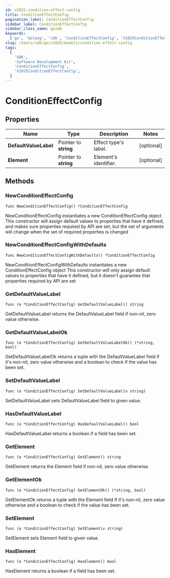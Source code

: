 ```yaml
---
id: v2025-condition-effect-config
title: ConditionEffectConfig
pagination_label: ConditionEffectConfig
sidebar_label: ConditionEffectConfig
sidebar_class_name: gosdk
keywords:
  ['go', 'Golang', 'sdk', 'ConditionEffectConfig', 'V2025ConditionEffectConfig']
slug: /tools/sdk/go/v2025/models/condition-effect-config
tags:
  [
    'SDK',
    'Software Development Kit',
    'ConditionEffectConfig',
    'V2025ConditionEffectConfig',
  ]
---
```


# ConditionEffectConfig

## Properties

| Name | Type | Description | Notes |
| --- | --- | --- | --- |
| **DefaultValueLabel** | Pointer to **string** | Effect type's label. | [optional] |
| **Element** | Pointer to **string** | Element's identifier. | [optional] |

## Methods

### NewConditionEffectConfig

`func NewConditionEffectConfig() *ConditionEffectConfig`

NewConditionEffectConfig instantiates a new ConditionEffectConfig object This constructor will assign default values to properties that have it defined, and makes sure properties required by API are set, but the set of arguments will change when the set of required properties is changed

### NewConditionEffectConfigWithDefaults

`func NewConditionEffectConfigWithDefaults() *ConditionEffectConfig`

NewConditionEffectConfigWithDefaults instantiates a new ConditionEffectConfig object This constructor will only assign default values to properties that have it defined, but it doesn't guarantee that properties required by API are set

### GetDefaultValueLabel

`func (o *ConditionEffectConfig) GetDefaultValueLabel() string`

GetDefaultValueLabel returns the DefaultValueLabel field if non-nil, zero value otherwise.

### GetDefaultValueLabelOk

`func (o *ConditionEffectConfig) GetDefaultValueLabelOk() (*string, bool)`

GetDefaultValueLabelOk returns a tuple with the DefaultValueLabel field if it's non-nil, zero value otherwise and a boolean to check if the value has been set.

### SetDefaultValueLabel

`func (o *ConditionEffectConfig) SetDefaultValueLabel(v string)`

SetDefaultValueLabel sets DefaultValueLabel field to given value.

### HasDefaultValueLabel

`func (o *ConditionEffectConfig) HasDefaultValueLabel() bool`

HasDefaultValueLabel returns a boolean if a field has been set.

### GetElement

`func (o *ConditionEffectConfig) GetElement() string`

GetElement returns the Element field if non-nil, zero value otherwise.

### GetElementOk

`func (o *ConditionEffectConfig) GetElementOk() (*string, bool)`

GetElementOk returns a tuple with the Element field if it's non-nil, zero value otherwise and a boolean to check if the value has been set.

### SetElement

`func (o *ConditionEffectConfig) SetElement(v string)`

SetElement sets Element field to given value.

### HasElement

`func (o *ConditionEffectConfig) HasElement() bool`

HasElement returns a boolean if a field has been set.

